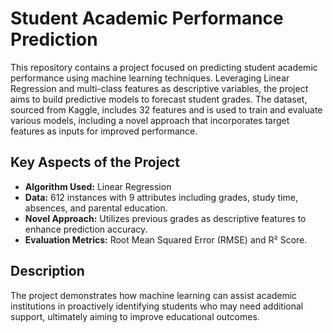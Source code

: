 # Student Academic Performance Prediction

This repository contains a project focused on predicting student academic performance using machine learning techniques. Leveraging Linear Regression and multi-class features as descriptive variables, the project aims to build predictive models to forecast student grades. The dataset, sourced from Kaggle, includes 32 features and is used to train and evaluate various models, including a novel approach that incorporates target features as inputs for improved performance.

## Key Aspects of the Project

- **Algorithm Used:** Linear Regression
- **Data:** 612 instances with 9 attributes including grades, study time, absences, and parental education.
- **Novel Approach:** Utilizes previous grades as descriptive features to enhance prediction accuracy.
- **Evaluation Metrics:** Root Mean Squared Error (RMSE) and R² Score.

## Description

The project demonstrates how machine learning can assist academic institutions in proactively identifying students who may need additional support, ultimately aiming to improve educational outcomes.
